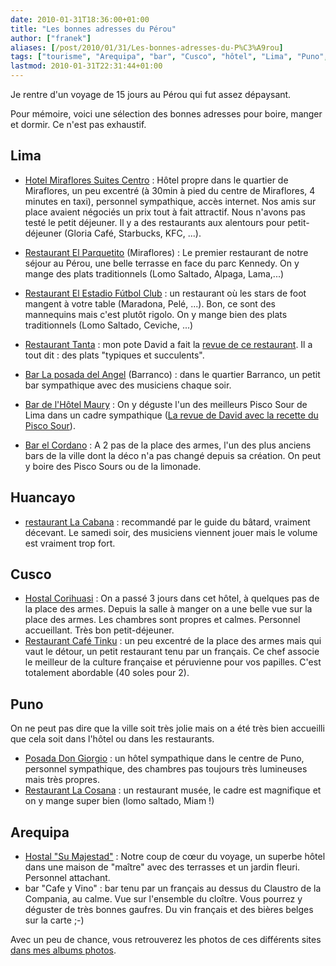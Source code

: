 ```yaml
---
date: 2010-01-31T18:36:00+01:00
title: "Les bonnes adresses du Pérou"
author: ["franek"]
aliases: [/post/2010/01/31/Les-bonnes-adresses-du-P%C3%A9rou]
tags: ["tourisme", "Arequipa", "bar", "Cusco", "hôtel", "Lima", "Puno", "Pérou", "restaurant"]
lastmod: 2010-01-31T22:31:44+01:00
---
```

Je rentre d'un voyage de 15 jours au Pérou qui fut assez dépaysant.

Pour mémoire, voici une sélection des bonnes adresses pour boire, manger et dormir. Ce n'est pas exhaustif.

Lima
----

- [Hotel Miraflores Suites Centro](http://www.mirafloressuitescentro.com/) : Hôtel propre dans le quartier de Miraflores, un peu excentré (à 30min à pied du centre de Miraflores, 4 minutes en taxi), personnel sympathique, accès internet. Nos amis sur place avaient négociés un prix tout à fait attractif. Nous n'avons pas testé le petit déjeuner. Il y a des restaurants aux alentours pour petit-déjeuner (Gloria Café, Starbucks, KFC, ...).

- [Restaurant El Parquetito](http://www.vivatravelguides.com/south-america/peru/lima/miraflores/miraflores-restaurants/el-parquetito-cafe/) (Miraflores) : Le premier restaurant de notre séjour au Pérou, une belle terrasse en face du parc Kennedy. On y mange des plats traditionnels (Lomo Saltado, Alpaga, Lama,...)

- [Restaurant El Estadio Fútbol Club](http://www.vivatravelguides.com/south-america/peru/lima/central-lima/central-lima-restaurants/el-estadio-futbol-club/) : un restaurant où les stars de foot mangent à votre table (Maradona, Pelé, ...). Bon, ce sont des mannequins mais c'est plutôt rigolo. On y mange bien des plats traditionnels (Lomo Saltado, Ceviche, ...)

- [Restaurant Tanta](http://www.livinginperu.com/gastronomy/recipes-catid-1334) : mon pote David a fait la [revue de ce restaurant](http://davidinperu.wordpress.com/2009/10/26/les-restaurants-de-gaston-acurio/). Il a tout dit : des plats "typiques et succulents".

- [Bar La posada del Angel](http://www.vivatravelguides.com/south-america/peru/lima/barranco/barranco-restaurants/la-posada-del-angel/) (Barranco) : dans le quartier Barranco, un petit bar sympathique avec des musiciens chaque soir.

- [Bar de l'Hôtel Maury](http://www.agoda.fr/south_america/peru/lima/maury_hotel.html?type=1&cid=1410012&url=http://www.agoda.fr/south_america/peru/lima/maury_hotel.html&tag=4dd24326-59e6-4e3a-99e3-59f7fba31bfc&gclid=CPSoj_eYz58CFZdi4wodxTSGPw) : On y déguste l'un des meilleurs Pisco Sour de Lima dans un cadre sympathique ([La revue de David avec la recette du Pisco Sour](http://davidinperu.wordpress.com/2009/05/24/bar-maury-pisco-sour/)).

- [Bar el Cordano](http://www.lonelyplanet.com/peru/lima/restaurants/415874) : A 2 pas de la place des armes, l'un des plus anciens bars de la ville dont la déco n'a pas changé depuis sa création. On peut y boire des Pisco Sours ou de la limonade.

Huancayo
--------

- [restaurant La Cabana](http://www.incasdelperu.org/services/) : recommandé par le guide du bâtard, vraiment décevant. Le samedi soir, des musiciens viennent jouer mais le volume est vraiment trop fort.

Cusco
-----

- [Hostal Corihuasi](http://www.corihuasi.com/) : On a passé 3 jours dans cet hôtel, à quelques pas de la place des armes. Depuis la salle à manger on a une belle vue sur la place des armes. Les chambres sont propres et calmes. Personnel accueillant. Très bon petit-déjeuner.
- [Restaurant Café Tinku](http://www.centrotinku.com) : un peu excentré de la place des armes mais qui vaut le détour, un petit restaurant tenu par un français. Ce chef associe le meilleur de la culture française et péruvienne pour vos papilles. C'est totalement abordable (40 soles pour 2).

Puno
----

On ne peut pas dire que la ville soit très jolie mais on a été très bien accueilli que cela soit dans l'hôtel ou dans les restaurants.

- [Posada Don Giorgio](http://www.posadadongiorgio.com/) : un hôtel sympathique dans le centre de Puno, personnel sympathique, des chambres pas toujours très lumineuses mais très propres.
- [Restaurant La Cosana](http://www.vivatravelguides.com/south-america/peru/lake-titicaca/puno/puno-restaurants/restaurante-museo-la-casona/) : un restaurant musée, le cadre est magnifique et on y mange super bien (lomo saltado, Miam !)

Arequipa
--------

- [Hostal "Su Majestad"](http://www.hostalsumajestad.com/) : Notre coup de cœur du voyage, un superbe hôtel dans une maison de "maître" avec des terrasses et un jardin fleuri. Personnel attachant.
- bar "Cafe y Vino" : bar tenu par un français au dessus du Claustro de la Compania, au calme. Vue sur l'ensemble du cloître. Vous pourrez y déguster de très bonnes gaufres. Du vin français et des bières belges sur la carte ;-)

Avec un peu de chance, vous retrouverez les photos de ces différents sites [dans mes albums photos](https://franek.chicour.net/gallery/main.php/v/tourisme/).
